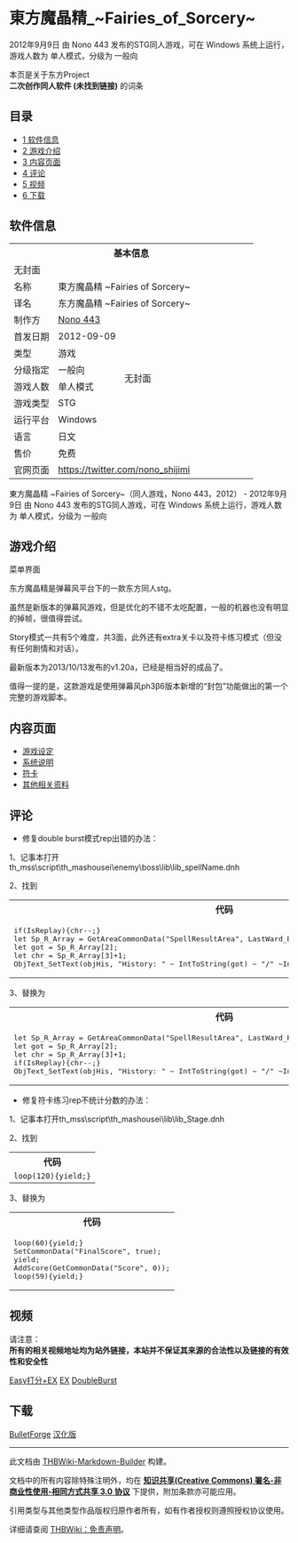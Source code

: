 # 東方魔晶精_~Fairies_of_Sorcery~

<!-- source html: G:\repos\THBWiki-Markdown-Builder\THBWikiMarkdown\Temp\main\d\dd\ns0%3A%E6%9D%B1%E6%96%B9%E9%AD%94%E6%99%B6%E7%B2%BE_%7EFairies_of_Sorcery%7E.html -->

2012年9月9日 由 Nono 443  发布的STG同人游戏，可在 Windows 系统上运行，游戏人数为 单人模式，分级为 一般向

本页是关于东方Project  
 **二次创作同人软件 (未找到链接)** 的词条

## 目录

- [1 软件信息](#软件信息)
- [2 游戏介绍](#游戏介绍)
- [3 内容页面](#内容页面)
- [4 评论](#评论)
- [5 视频](#视频)
- [6 下载](#下载)





## 软件信息

<table><tbody><tr><th colspan="3">基本信息</th></tr><tr><td class="cover-artwork-mobile" colspan="2">无封面</td>
</tr><tr><td class="label">名称</td><td colspan="2"> 東方魔晶精 ~Fairies of Sorcery~ </td></tr><tr><td class="label">译名</td><td colspan="2"> 东方魔晶精 ~Fairies of Sorcery~ </td></tr><tr><td class="label">制作方</td><td><a href="/index.php?title=Nono_443&amp;action=edit&amp;redlink=1" class="new" title="Nono 443（页面不存在）">Nono 443</a></td><td class="cover-artwork" rowspan="8" style="min-width:224px;">无封面</td>
</tr><tr><td class="label">首发日期</td><td>2012-09-09</td></tr><tr><td class="label">类型</td><td>游戏</td></tr><tr><td class="label">分级指定</td><td>一般向</td></tr><tr><td class="label">游戏人数</td><td>单人模式</td></tr><tr><td class="label">游戏类型</td><td>STG</td></tr><tr><td class="label">运行平台</td><td>Windows</td></tr><tr><td class="label">语言</td><td>日文</td></tr><tr><td class="label">售价</td><td>免费</td></tr>
<tr><td class="label">官网页面</td><td colspan="2"><a rel="nofollow" class="external free" href="https://twitter.com/nono_shijimi">https://twitter.com/nono_shijimi</a></td></tr></tbody></table>

東方魔晶精 ~Fairies of Sorcery~（同人游戏，Nono 443，2012） - 2012年9月9日 由 Nono 443  发布的STG同人游戏，可在 Windows 系统上运行，游戏人数为 单人模式，分级为 一般向

## 游戏介绍
[](./文件-東方魔晶精_~Fairies_of_Sorcery~菜单界面.jpg.md)  [](./文件-東方魔晶精_~Fairies_of_Sorcery~菜单界面.jpg.md)菜单界面
  
东方魔晶精是弹幕风平台下的一款东方同人stg。
  
  
虽然是新版本的弹幕风游戏，但是优化的不错不太吃配置，一般的机器也没有明显的掉帧，很值得尝试。
  
  
Story模式一共有5个难度，共3面，此外还有extra关卡以及符卡练习模式（但没有任何剧情和对话）。
  
  
最新版本为2013/10/13发布的v1.20a，已经是相当好的成品了。
  
  
值得一提的是，这款游戏是使用弹幕风ph3β6版本新增的“封包”功能做出的第一个完整的游戏脚本。
  


## 内容页面
- [游戏设定](./東方魔晶精_~Fairies_of_Sorcery~-游戏设定.md)
- [系统说明](./東方魔晶精_~Fairies_of_Sorcery~-系统.md)
- [符卡](./東方魔晶精_~Fairies_of_Sorcery~-符卡.md)
- [其他相关资料](./東方魔晶精_~Fairies_of_Sorcery~-其他.md)


## 评论
- 修复double burst模式rep出错的办法：

  
1、记事本打开th_mss\script\th_mashousei\enemy\boss\lib\lib_spellName.dnh  

2、找到
  


<table>

<tbody><tr>
<th>代码
</th></tr>
<tr>
<td><div class="mw-highlight mw-highlight-lang-c mw-content-ltr" dir="ltr"><pre><span></span><span class="k">if</span><span class="p">(</span><span class="n">IsReplay</span><span class="p">){</span><span class="n">chr</span><span class="o">--</span><span class="p">;}</span><span class="w"></span>
<span class="n">let</span><span class="w"> </span><span class="n">Sp_R_Array</span><span class="w"> </span><span class="o">=</span><span class="w"> </span><span class="n">GetAreaCommonData</span><span class="p">(</span><span class="s">&quot;SpellResultArea&quot;</span><span class="p">,</span><span class="w"> </span><span class="n">LastWard_R_Char</span><span class="p">[</span><span class="n">spellNum</span><span class="mi">-1</span><span class="p">],</span><span class="w"> </span><span class="p">[</span><span class="mi">0</span><span class="p">,</span><span class="w"> </span><span class="mi">0</span><span class="p">,</span><span class="w"> </span><span class="mi">0</span><span class="p">,</span><span class="w"> </span><span class="mi">0</span><span class="p">]);</span><span class="w"></span>
<span class="n">let</span><span class="w"> </span><span class="n">got</span><span class="w"> </span><span class="o">=</span><span class="w"> </span><span class="n">Sp_R_Array</span><span class="p">[</span><span class="mi">2</span><span class="p">];</span><span class="w"></span>
<span class="n">let</span><span class="w"> </span><span class="n">chr</span><span class="w"> </span><span class="o">=</span><span class="w"> </span><span class="n">Sp_R_Array</span><span class="p">[</span><span class="mi">3</span><span class="p">]</span><span class="o">+</span><span class="mi">1</span><span class="p">;</span><span class="w"></span>
<span class="n">ObjText_SetText</span><span class="p">(</span><span class="n">objHis</span><span class="p">,</span><span class="w"> </span><span class="s">&quot;History: &quot;</span><span class="w"> </span><span class="o">~</span><span class="w"> </span><span class="n">IntToString</span><span class="p">(</span><span class="n">got</span><span class="p">)</span><span class="w"> </span><span class="o">~</span><span class="w"> </span><span class="s">&quot;/&quot;</span><span class="w"> </span><span class="o">~</span><span class="n">IntToString</span><span class="p">(</span><span class="n">chr</span><span class="p">));</span><span class="w"></span>
</pre></div>
</td></tr></tbody></table>

  
  

  
  
3、替换为
  


<table>

<tbody><tr>
<th>代码
</th></tr>
<tr>
<td><div class="mw-highlight mw-highlight-lang-c mw-content-ltr" dir="ltr"><pre><span></span><span class="n">let</span><span class="w"> </span><span class="n">Sp_R_Array</span><span class="w"> </span><span class="o">=</span><span class="w"> </span><span class="n">GetAreaCommonData</span><span class="p">(</span><span class="s">&quot;SpellResultArea&quot;</span><span class="p">,</span><span class="w"> </span><span class="n">LastWard_R_Char</span><span class="p">[</span><span class="n">spellNum</span><span class="mi">-1</span><span class="p">],</span><span class="w"> </span><span class="p">[</span><span class="mi">0</span><span class="p">,</span><span class="w"> </span><span class="mi">0</span><span class="p">,</span><span class="w"> </span><span class="mi">0</span><span class="p">,</span><span class="w"> </span><span class="mi">0</span><span class="p">]);</span><span class="w"></span>
<span class="n">let</span><span class="w"> </span><span class="n">got</span><span class="w"> </span><span class="o">=</span><span class="w"> </span><span class="n">Sp_R_Array</span><span class="p">[</span><span class="mi">2</span><span class="p">];</span><span class="w"></span>
<span class="n">let</span><span class="w"> </span><span class="n">chr</span><span class="w"> </span><span class="o">=</span><span class="w"> </span><span class="n">Sp_R_Array</span><span class="p">[</span><span class="mi">3</span><span class="p">]</span><span class="o">+</span><span class="mi">1</span><span class="p">;</span><span class="w"></span>
<span class="k">if</span><span class="p">(</span><span class="n">IsReplay</span><span class="p">){</span><span class="n">chr</span><span class="o">--</span><span class="p">;}</span><span class="w"></span>
<span class="n">ObjText_SetText</span><span class="p">(</span><span class="n">objHis</span><span class="p">,</span><span class="w"> </span><span class="s">&quot;History: &quot;</span><span class="w"> </span><span class="o">~</span><span class="w"> </span><span class="n">IntToString</span><span class="p">(</span><span class="n">got</span><span class="p">)</span><span class="w"> </span><span class="o">~</span><span class="w"> </span><span class="s">&quot;/&quot;</span><span class="w"> </span><span class="o">~</span><span class="n">IntToString</span><span class="p">(</span><span class="n">chr</span><span class="p">));</span><span class="w"></span>
</pre></div>
</td></tr></tbody></table>

  
  

  
- 修复符卡练习rep不统计分数的办法：

  
1、记事本打开th_mss\script\th_mashousei\lib\lib_Stage.dnh  

2、找到
  


<table>

<tbody><tr>
<th>代码
</th></tr>
<tr>
<td><code>loop(120){yield;}</code>
</td></tr></tbody></table>

  
  

  
  
3、替换为
  


<table>

<tbody><tr>
<th>代码
</th></tr>
<tr>
<td><div class="mw-highlight mw-highlight-lang-c mw-content-ltr" dir="ltr"><pre><span></span><span class="n">loop</span><span class="p">(</span><span class="mi">60</span><span class="p">){</span><span class="n">yield</span><span class="p">;}</span><span class="w"></span>
<span class="n">SetCommonData</span><span class="p">(</span><span class="s">&quot;FinalScore&quot;</span><span class="p">,</span><span class="w"> </span><span class="nb">true</span><span class="p">);</span><span class="w"></span>
<span class="n">yield</span><span class="p">;</span><span class="w"></span>
<span class="n">AddScore</span><span class="p">(</span><span class="n">GetCommonData</span><span class="p">(</span><span class="s">&quot;Score&quot;</span><span class="p">,</span><span class="w"> </span><span class="mi">0</span><span class="p">));</span><span class="w"></span>
<span class="n">loop</span><span class="p">(</span><span class="mi">59</span><span class="p">){</span><span class="n">yield</span><span class="p">;}</span><span class="w"></span>
</pre></div>
</td></tr></tbody></table>



## 视频
  
请注意：  
 **所有的相关视频地址均为站外链接，本站并不保证其来源的合法性以及链接的有效性和安全性** 
  
  
[Easy打分+EX](https://www.bilibili.com/video/BV1Es411Z7ct)
[EX](http://v.youku.com/v_show/id_XNjcyNDc3OTg0.html)
[DoubleBurst](http://v.youku.com/v_show/id_XNjg4NzM5MDU2.html)
  


## 下载
  
[BulletForge](https://www.bulletforge.org/u/shijimi_nono/p/fairies-of-sorcery/)
[汉化版](http://pan.baidu.com/s/1nuRAeeP)
  





---

此文档由 [THBWiki-Markdown-Builder](https://github.com/Delsin-Yu/THBWiki-Markdown-Builder) 构建。

文档中的所有内容除特殊注明外，均在 [**知识共享(Creative Commons) 署名-非商业性使用-相同方式共享 3.0 协议**](https://creativecommons.org/licenses/by-sa/3.0/deed.zh-hans) 下提供，附加条款亦可能应用。

引用类型与其他类型作品版权归原作者所有，如有作者授权则遵照授权协议使用。

详细请查阅 [THBWiki：免责声明](https://thbwiki.cc/THBWiki:%E5%85%8D%E8%B4%A3%E5%A3%B0%E6%98%8E)。

